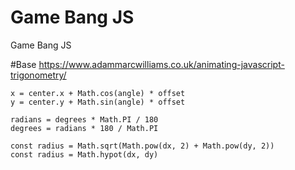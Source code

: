 # Game Bang JS
Game Bang JS

#Base
https://www.adammarcwilliams.co.uk/animating-javascript-trigonometry/

```
x = center.x + Math.cos(angle) * offset
y = center.y + Math.sin(angle) * offset

radians = degrees * Math.PI / 180
degrees = radians * 180 / Math.PI

const radius = Math.sqrt(Math.pow(dx, 2) + Math.pow(dy, 2))
const radius = Math.hypot(dx, dy)
```
